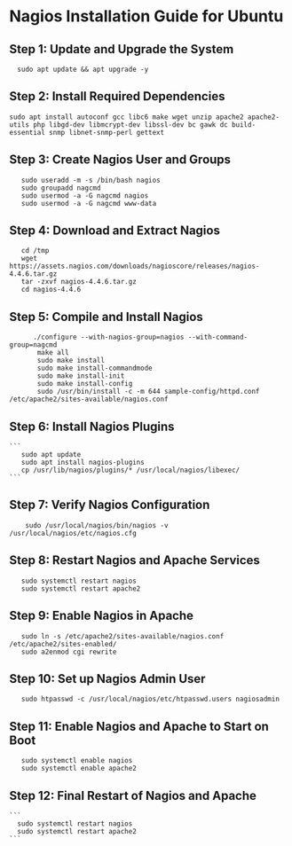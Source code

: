 # Nagios Installation Guide for Ubuntu

## Step 1: Update and Upgrade the System
   ```
     sudo apt update && apt upgrade -y
   ```

## Step 2: Install Required Dependencies
   ```
   sudo apt install autoconf gcc libc6 make wget unzip apache2 apache2-utils php libgd-dev libmcrypt-dev libssl-dev bc gawk dc build-essential snmp libnet-snmp-perl gettext
   ```

## Step 3: Create Nagios User and Groups 
   ```
      sudo useradd -m -s /bin/bash nagios
      sudo groupadd nagcmd
      sudo usermod -a -G nagcmd nagios
      sudo usermod -a -G nagcmd www-data
   ```

## Step 4: Download and Extract Nagios
   ```
      cd /tmp
      wget https://assets.nagios.com/downloads/nagioscore/releases/nagios-4.4.6.tar.gz
      tar -zxvf nagios-4.4.6.tar.gz
      cd nagios-4.4.6
   ```

## Step 5: Compile and Install Nagios
```
      ./configure --with-nagios-group=nagios --with-command-group=nagcmd
       make all
       sudo make install
       sudo make install-commandmode
       sudo make install-init
       sudo make install-config
       sudo /usr/bin/install -c -m 644 sample-config/httpd.conf /etc/apache2/sites-available/nagios.conf
```

## Step 6: Install Nagios Plugins
    ```
       sudo apt update
       sudo apt install nagios-plugins
       cp /usr/lib/nagios/plugins/* /usr/local/nagios/libexec/
    ```

## Step 7: Verify Nagios Configuration
   ```
       sudo /usr/local/nagios/bin/nagios -v /usr/local/nagios/etc/nagios.cfg
   ```

## Step 8: Restart Nagios and Apache Services
   ```
      sudo systemctl restart nagios
      sudo systemctl restart apache2
   ```

## Step 9: Enable Nagios in Apache
   ```
      sudo ln -s /etc/apache2/sites-available/nagios.conf /etc/apache2/sites-enabled/
      sudo a2enmod cgi rewrite
   ```

## Step 10: Set up Nagios Admin User
   ```
      sudo htpasswd -c /usr/local/nagios/etc/htpasswd.users nagiosadmin
   ```

## Step 11: Enable Nagios and Apache to Start on Boot
   ```
      sudo systemctl enable nagios
      sudo systemctl enable apache2
   ```

## Step 12: Final Restart of Nagios and Apache
    ```
      sudo systemctl restart nagios
      sudo systemctl restart apache2
    ```
